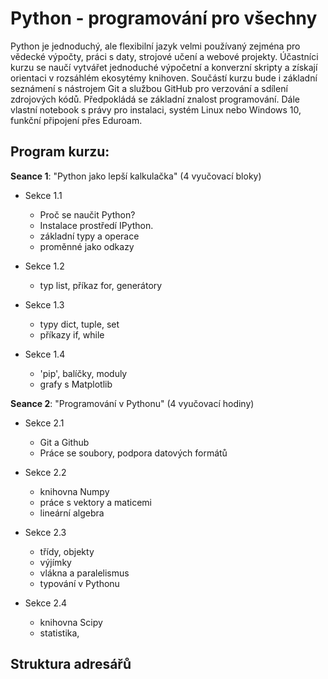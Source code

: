 # Python - programování pro všechny

Python je jednoduchý, ale flexibilní jazyk velmi používaný zejména pro vědecké výpočty, práci s daty, strojové učení a webové projekty. 
Účastníci kurzu se naučí vytvářet jednoduché výpočetní a konverzní skripty a získají orientaci v rozsáhlém ekosytémy knihoven.
Součástí kurzu bude i základní seznámení s nástrojem Git a službou GitHub pro verzování a sdílení zdrojových kódů.
Předpokládá se základní znalost programování. Dále vlastní notebook s právy pro instalaci, systém Linux nebo Windows 10,
funkční připojení přes Eduroam.

## Program kurzu:

**Seance 1**: "Python jako lepší kalkulačka" (4 vyučovací bloky)

- Sekce 1.1 
  - Proč se naučit Python?
  - Instalace prostředí IPython.
  - základní typy a operace
  - proměnné jako odkazy

- Sekce 1.2
  - typ list, příkaz for, generátory

- Sekce 1.3
  - typy dict, tuple, set
  - příkazy if, while

- Sekce 1.4
  - 'pip', balíčky, moduly
  - grafy s Matplotlib


**Seance 2**: "Programování v Pythonu" (4 vyučovací hodiny)

- Sekce 2.1 
  - Git a Github
  - Práce se soubory, podpora datových formátů

- Sekce 2.2
  - knihovna Numpy
  - práce s vektory a maticemi
  - lineární algebra

- Sekce 2.3
  - třídy, objekty
  - výjímky
  - vlákna a paralelismus
  - typování v Pythonu

- Sekce 2.4
  - knihovna Scipy
  - statistika, 



## Struktura adresářů



